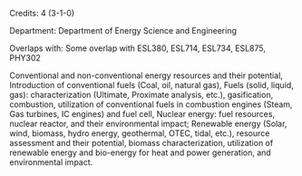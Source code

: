 Credits: 4 (3-1-0)

Department: Department of Energy Science and Engineering

Overlaps with: Some overlap with ESL380, ESL714, ESL734, ESL875, PHY302

Conventional and non-conventional energy resources and their potential, Introduction of conventional fuels (Coal, oil, natural gas), Fuels (solid, liquid, gas): characterization (Ultimate, Proximate analysis, etc.), gasification, combustion, utilization of conventional fuels in combustion engines (Steam, Gas turbines, IC engines) and fuel cell, Nuclear energy: fuel resources, nuclear reactor, and their environmental impact; Renewable energy (Solar, wind, biomass, hydro energy, geothermal, OTEC, tidal, etc.), resource assessment and their potential, biomass characterization, utilization of renewable energy and bio-energy for heat and power generation, and environmental impact.